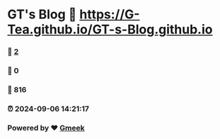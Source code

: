 # GT's Blog :link: https://G-Tea.github.io/GT-s-Blog.github.io 
### :page_facing_up: [2](https://G-Tea.github.io/GT-s-Blog.github.io/tag.html) 
### :speech_balloon: 0 
### :hibiscus: 816 
### :alarm_clock: 2024-09-06 14:21:17 
### Powered by :heart: [Gmeek](https://github.com/Meekdai/Gmeek)
